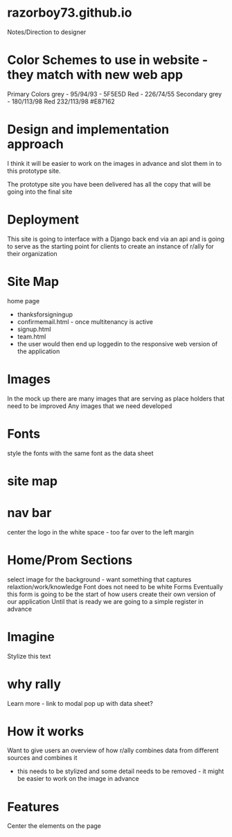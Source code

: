 razorboy73.github.io
====================

Notes/Direction to designer


Color Schemes to use in website - they match with new web app
====================
Primary Colors
grey - 95/94/93 - 5F5E5D
Red - 226/74/55
Secondary
grey - 180/113/98
Red 232/113/98 #E87162

Design and implementation approach
==================
I think it will be easier to work on the images in advance and slot them in to 
this prototype site.

The prototype site you have been delivered has all the copy that will be going 
into the final site

Deployment
============
This site is going to interface with a Django back end via an api and is going to serve as
the starting point for clients to create an instance of r/ally for their organization

Site Map
===========
home page
 - thanksforsigningup
 - confirmemail.html - once multitenancy is active
 - signup.html
 - team.html
  - the user would then end up loggedin to the responsive web version of the application

Images
=========
In the mock up there are many images that are serving as place holders that need
to be improved
Any images that we need developed





Fonts
=============
style the fonts with the same font as the data sheet


site map
========

nav bar
===========
center the logo in the white space - too far over to the left margin

Home/Prom Sections
==========
select image for the background - want something that captures relaxtion/work/knowledge
Font does not need to be white
Forms
Eventually this form is going to be the start of how users create their own version of our application
Until that is ready we are going to a simple register in advance

Imagine
====
Stylize this text

why rally
======
Learn more - link to modal pop up with data sheet?

How it works
==========
Want to give users an overview of how r/ally combines data from different sources
and combines it
- this needs to be stylized and some detail needs to be removed - it might be easier to work on the image in advance





Features
=============
Center the elements on the page